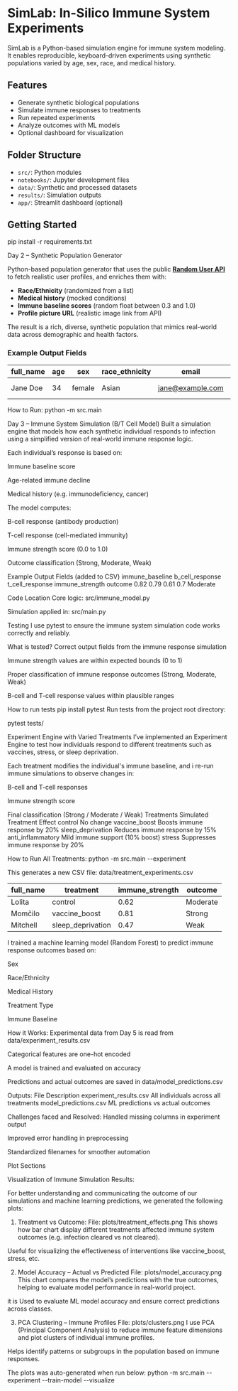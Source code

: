 # SimLab: In-Silico Immune System Experiments

SimLab is a Python-based simulation engine for immune system modeling. It enables reproducible, keyboard-driven experiments using synthetic populations varied by age, sex, race, and medical history.

## Features
- Generate synthetic biological populations
- Simulate immune responses to treatments
- Run repeated experiments
- Analyze outcomes with ML models
- Optional dashboard for visualization

## Folder Structure
- `src/`: Python modules
- `notebooks/`: Jupyter development files
- `data/`: Synthetic and processed datasets
- `results/`: Simulation outputs
- `app/`: Streamlit dashboard (optional)

## Getting Started
pip install -r requirements.txt





 Day 2 – Synthetic Population Generator

Python-based population generator that uses the public **[Random User API](https://randomuser.me)** to fetch realistic user profiles, and enriches them with:

- **Race/Ethnicity** (randomized from a list)
- **Medical history** (mocked conditions)
- **Immune baseline scores** (random float between 0.3 and 1.0)
- **Profile picture URL** (realistic image link from API)

The result is a rich, diverse, synthetic population that mimics real-world data across demographic and health factors.

###  Example Output Fields

| full_name | age | sex | race_ethnicity | email | location | medical_history | immune_baseline | image_url |
|-----------|-----|-----|----------------|-------|----------|------------------|------------------|------------|
| Jane Doe  | 34  | female | Asian | jane@example.com | Tokyo, Japan | Asthma | 0.78 | `https://randomuser.me/api/portraits/men/84.jpg` |


 How to Run:
 python -m src.main



  Day 3 – Immune System Simulation (B/T Cell Model)
Built a simulation engine that models how each synthetic individual responds to infection using a simplified version of real-world immune response logic.

Each individual’s response is based on:

Immune baseline score

Age-related immune decline

Medical history (e.g. immunodeficiency, cancer)

The model computes:

B-cell response (antibody production)

T-cell response (cell-mediated immunity)

Immune strength score (0.0 to 1.0)

Outcome classification (Strong, Moderate, Weak)

 Example Output Fields (added to CSV)
immune_baseline	b_cell_response	t_cell_response	immune_strength	outcome
0.82	0.79	0.61	0.7	Moderate

 Code Location
Core logic: src/immune_model.py

Simulation applied in: src/main.py



Testing
I use pytest to ensure the immune system simulation code works correctly and reliably.

What is tested?
Correct output fields from the immune response simulation

Immune strength values are within expected bounds (0 to 1)

Proper classification of immune response outcomes (Strong, Moderate, Weak)

B-cell and T-cell response values within plausible ranges

How to run tests
pip install pytest
Run tests from the project root directory:

pytest tests/



 Experiment Engine with Varied Treatments
I’ve implemented an Experiment Engine to test how individuals respond to different treatments such as vaccines, stress, or sleep deprivation.

Each treatment modifies the individual's immune baseline, and i re-run immune simulations to observe changes in:

B-cell and T-cell responses

Immune strength score

Final classification (Strong / Moderate / Weak)
 Treatments Simulated
Treatment	Effect
control	No change
vaccine_boost	Boosts immune response by 20%
sleep_deprivation	Reduces immune response by 15%
anti_inflammatory	Mild immune support (10% boost)
stress	Suppresses immune response by 20%

How to Run All Treatments:
python -m src.main --experiment

This generates a new CSV file:
data/treatment_experiments.csv

| full\_name | treatment          | immune\_strength | outcome  |
| ---------- | ------------------ | ---------------- | -------- |
| Lolita     | control            | 0.62             | Moderate |
| Momčilo    | vaccine\_boost     | 0.81             | Strong   |
| Mitchell   | sleep\_deprivation | 0.47             | Weak     |



I trained a machine learning model (Random Forest) to predict immune response outcomes based on:

Sex

Race/Ethnicity

Medical History

Treatment Type

Immune Baseline

How it Works:
Experimental data from Day 5 is read from data/experiment_results.csv

Categorical features are one-hot encoded

A model is trained and evaluated on accuracy

Predictions and actual outcomes are saved in data/model_predictions.csv

Outputs:
File	Description
experiment_results.csv	All individuals across all treatments
model_predictions.csv	ML predictions vs actual outcomes

 Challenges faced and Resolved:
Handled missing columns in experiment output

Improved error handling in preprocessing

Standardized filenames for smoother automation




Plot Sections

Visualization of Immune Simulation Results: 

For better understanding and communicating the outcome of our simulations and machine learning predictions, we generated the following plots:

1. Treatment vs Outcome:
File: plots/treatment_effects.png
This shows how bar chart display different treatments affected immune system outcomes (e.g. infection cleared vs not cleared).

Useful for visualizing the effectiveness of interventions like vaccine_boost, stress, etc.

2. Model Accuracy – Actual vs Predicted
File: plots/model_accuracy.png
This chart compares the model’s predictions with the true outcomes, helping to evaluate model performance in real-world project.

it is Used to evaluate ML model accuracy and ensure correct predictions across classes.

3. PCA Clustering – Immune Profiles
File: plots/clusters.png
I use PCA (Principal Component Analysis) to reduce immune feature dimensions and plot clusters of individual immune profiles.

Helps identify patterns or subgroups in the population based on immune responses.


The plots was auto-generated when run below:
python -m src.main --experiment --train-model --visualize

